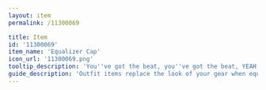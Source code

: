 ```yaml
---
layout: item
permalink: /11300069

title: Item
id: '11300069'
item_name: 'Equalizer Cap'
icon_url: '11300069.png'
tooltip_description: 'You''ve got the beat, you''ve got the beat, YEAH, you''ve got the beat!'
guide_description: 'Outfit items replace the look of your gear when equipped.'
---
```

